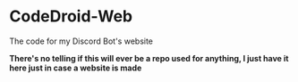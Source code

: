 # CodeDroid-Web
The code for my Discord Bot's website

**There's no telling if this will ever be a repo used for anything, I just have it here just in case a website is made**
